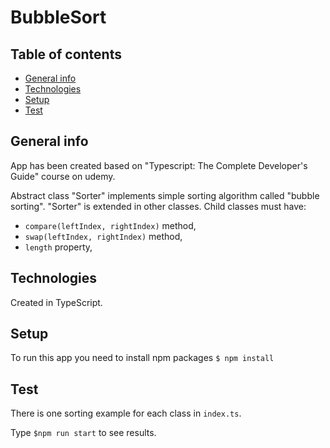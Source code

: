 # BubbleSort

## Table of contents

- [General info](#general-info)
- [Technologies](#technologies)
- [Setup](#setup)
- [Test](#test)

## General info

App has been created based on "Typescript: The Complete Developer's Guide" course on udemy.

Abstract class "Sorter" implements simple sorting algorithm called "bubble sorting".
"Sorter" is extended in other classes. Child classes must have:
- `compare(leftIndex, rightIndex)` method,
- `swap(leftIndex, rightIndex)` method,
- `length` property,

## Technologies

Created in TypeScript.

## Setup

To run this app you need to install npm packages
`$ npm install`


## Test
There is one sorting example for each class in `index.ts`.

Type `$npm run start` to see results.

